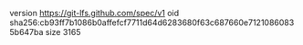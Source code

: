 version https://git-lfs.github.com/spec/v1
oid sha256:cb93ff7b1086b0affefcf7711d64d6283680f63c687660e71210860835b647ba
size 3165
